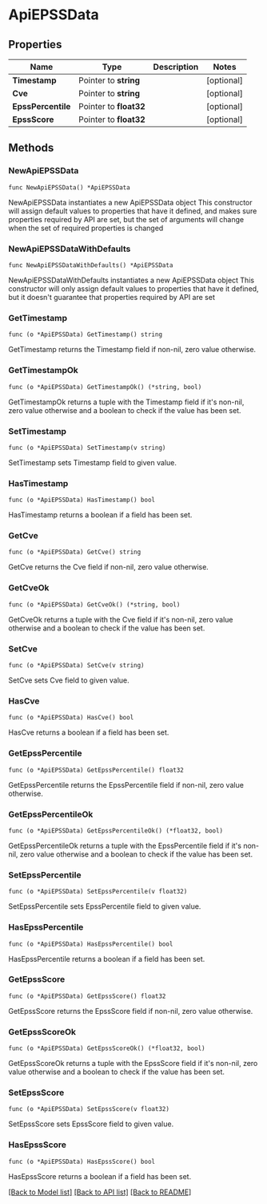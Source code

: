 # ApiEPSSData

## Properties

Name | Type | Description | Notes
------------ | ------------- | ------------- | -------------
**Timestamp** | Pointer to **string** |  | [optional] 
**Cve** | Pointer to **string** |  | [optional] 
**EpssPercentile** | Pointer to **float32** |  | [optional] 
**EpssScore** | Pointer to **float32** |  | [optional] 

## Methods

### NewApiEPSSData

`func NewApiEPSSData() *ApiEPSSData`

NewApiEPSSData instantiates a new ApiEPSSData object
This constructor will assign default values to properties that have it defined,
and makes sure properties required by API are set, but the set of arguments
will change when the set of required properties is changed

### NewApiEPSSDataWithDefaults

`func NewApiEPSSDataWithDefaults() *ApiEPSSData`

NewApiEPSSDataWithDefaults instantiates a new ApiEPSSData object
This constructor will only assign default values to properties that have it defined,
but it doesn't guarantee that properties required by API are set

### GetTimestamp

`func (o *ApiEPSSData) GetTimestamp() string`

GetTimestamp returns the Timestamp field if non-nil, zero value otherwise.

### GetTimestampOk

`func (o *ApiEPSSData) GetTimestampOk() (*string, bool)`

GetTimestampOk returns a tuple with the Timestamp field if it's non-nil, zero value otherwise
and a boolean to check if the value has been set.

### SetTimestamp

`func (o *ApiEPSSData) SetTimestamp(v string)`

SetTimestamp sets Timestamp field to given value.

### HasTimestamp

`func (o *ApiEPSSData) HasTimestamp() bool`

HasTimestamp returns a boolean if a field has been set.

### GetCve

`func (o *ApiEPSSData) GetCve() string`

GetCve returns the Cve field if non-nil, zero value otherwise.

### GetCveOk

`func (o *ApiEPSSData) GetCveOk() (*string, bool)`

GetCveOk returns a tuple with the Cve field if it's non-nil, zero value otherwise
and a boolean to check if the value has been set.

### SetCve

`func (o *ApiEPSSData) SetCve(v string)`

SetCve sets Cve field to given value.

### HasCve

`func (o *ApiEPSSData) HasCve() bool`

HasCve returns a boolean if a field has been set.

### GetEpssPercentile

`func (o *ApiEPSSData) GetEpssPercentile() float32`

GetEpssPercentile returns the EpssPercentile field if non-nil, zero value otherwise.

### GetEpssPercentileOk

`func (o *ApiEPSSData) GetEpssPercentileOk() (*float32, bool)`

GetEpssPercentileOk returns a tuple with the EpssPercentile field if it's non-nil, zero value otherwise
and a boolean to check if the value has been set.

### SetEpssPercentile

`func (o *ApiEPSSData) SetEpssPercentile(v float32)`

SetEpssPercentile sets EpssPercentile field to given value.

### HasEpssPercentile

`func (o *ApiEPSSData) HasEpssPercentile() bool`

HasEpssPercentile returns a boolean if a field has been set.

### GetEpssScore

`func (o *ApiEPSSData) GetEpssScore() float32`

GetEpssScore returns the EpssScore field if non-nil, zero value otherwise.

### GetEpssScoreOk

`func (o *ApiEPSSData) GetEpssScoreOk() (*float32, bool)`

GetEpssScoreOk returns a tuple with the EpssScore field if it's non-nil, zero value otherwise
and a boolean to check if the value has been set.

### SetEpssScore

`func (o *ApiEPSSData) SetEpssScore(v float32)`

SetEpssScore sets EpssScore field to given value.

### HasEpssScore

`func (o *ApiEPSSData) HasEpssScore() bool`

HasEpssScore returns a boolean if a field has been set.


[[Back to Model list]](../README.md#documentation-for-models) [[Back to API list]](../README.md#documentation-for-api-endpoints) [[Back to README]](../README.md)


